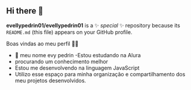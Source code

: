 ## Hi there 👋


**evellypedrin01/evellypedrin01** is a ✨ _special_ ✨ repository because its `README.md` (this file) appears on your GitHub profile.

Boas vindas ao meu perfil 💙💙


- 🔭 meu nome evy pedrin
-Estou estudando na Alura
- procurando um conhecimento melhor
- Estou me desenvolvendo na linguagem JavaScript
- Utilizo esse espaço para minha organização e compartilhamento dos meu projetos desenvolvidos. 
